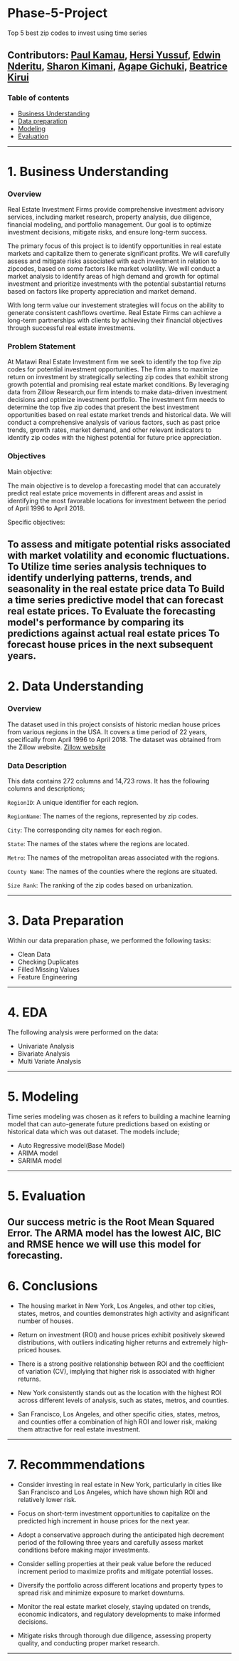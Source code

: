 # Phase-5-Project
Top 5 best zip codes to invest using time series


## Contributors: [Paul Kamau](https://github.com/kamaupaul), [Hersi Yussuf](https://github.com/HersiYussuf), [Edwin Nderitu](https://github.com/Eddie-254), [Sharon Kimani](https://github.com/Sharonkimani), [Agape Gichuki](https://github.com/Muramati), [Beatrice Kirui](https://github.com/beatrice-kirui)
### Table of contents 
- [Business Understanding](#business-understanding)
- [Data preparation](#data-preparation)
- [Modeling](#modeling)
- [Evaluation](#evaluations)

---

# 1. Business Understanding
### Overview
Real Estate Investment Firms provide comprehensive investment advisory services, including market research, property analysis, due diligence, financial modeling, and portfolio management. Our goal is to optimize investment decisions, mitigate risks, and ensure long-term success.

The primary focus of this project is to identify opportunities in real estate markets and capitalize them to generate significant profits. We will carefully assess and mitigate risks associated with each investment in relation to zipcodes, based on some factors like market volatility. We will conduct a market analysis to identify areas of high demand and growth for optimal investment and prioritize investments with the potential substantial returns based on factors like property appreciation and market demand.

With long term value our investement strategies will focus on the ability to generate consistent cashflows overtime. Real Estate Firms can achieve a long-term partnerships with clients by achieving their financial objectives through successful real estate investments.

### Problem Statement

At Matawi Real Estate Investment firm we seek to identify the top five zip codes for potential investment opportunities. The firm aims to maximize return on investment by strategically selecting zip codes that exhibit strong growth potential and promising real estate market conditions. By leveraging data from Zillow Research,our firm intends to make data-driven investment decisions and optimize investment portfolio.
The investment firm needs to determine the top five zip codes that present the best investment opportunities based on real estate market trends and historical data. We will conduct a comprehensive analysis of various factors, such as past price trends, growth rates, market demand, and other relevant indicators to identify zip codes with the highest potential for future price appreciation.

### Objectives

Main objective:

The main objective is to develop a forecasting model that can accurately predict real estate price movements in different areas and assist in identifying the most favorable locations for investment between the period of April 1996 to April 2018.

Specific objectives:

To assess and mitigate potential risks associated with market volatility and economic fluctuations.
To Utilize time series analysis techniques to identify underlying patterns, trends, and seasonality in the real estate price data
To Build a time series predictive model that can forecast real estate prices.
To Evaluate the forecasting model's performance by comparing its predictions against actual real estate prices
To forecast house prices in the next subsequent years.
------

# 2. Data Understanding

### Overview
The dataset used in this project consists of historic median house prices from various regions in the USA. It covers a time period of 22 years, specifically from April 1996 to April 2018. The dataset was obtained from the Zillow website. [Zillow website](https://github.com/learn-co-curriculum/dsc-phase-4-choosing-a-dataset/blob/main/time-series/zillow_data.csv) 

### Data Description
This data contains 272 columns and 14,723 rows. It has the following columns and descriptions;

`RegionID`: A unique identifier for each region.

`RegionName`: The names of the regions, represented by zip codes.

`City`: The corresponding city names for each region.

`State`: The names of the states where the regions are located.

`Metro`: The names of the metropolitan areas associated with the regions.

`County Name`: The names of the counties where the regions are situated.

`Size Rank`: The ranking of the zip codes based on urbanization.

------
# 3. Data Preparation
Within our data preparation phase, we performed the following tasks:
* Clean Data
* Checking Duplicates
* Filled Missing Values
* Feature Engineering 
    
------
# 4. EDA
The following analysis were performed on the data:
* Univariate Analysis
* Bivariate Analysis
* Multi Variate Analysis

------
# 5. Modeling
Time series modeling was chosen as it refers to building a machine learning model that can auto-generate future predictions based on existing or historical data which was out dataset.
The models include;
* Auto Regressive model(Base Model)
* ARIMA model
* SARIMA model

-------
# 5. Evaluation 
Our success metric is the Root Mean Squared Error. The ARMA model has the lowest AIC, BIC and RMSE hence we will use this model for forecasting.
-------

# 6. Conclusions
* The housing market in New York, Los Angeles, and other top cities, states, metros, and counties demonstrates high activity and asignificant number of houses.

* Return on investment (ROI) and house prices exhibit positively skewed distributions, with outliers indicating higher returns and extremely high-priced houses.

* There is a strong positive relationship between ROI and the coefficient of variation (CV), implying that higher risk is associated with higher returns.

* New York consistently stands out as the location with the highest ROI across different levels of analysis, such as states, metros, and counties.

* San Francisco, Los Angeles, and other specific cities, states, metros, and counties offer a combination of high ROI and lower risk, making them attractive for real estate investment.


---

# 7. Recommmendations
* Consider investing in real estate in New York, particularly in cities like San Francisco and Los Angeles, which have shown high ROI and relatively lower risk.

* Focus on short-term investment opportunities to capitalize on the predicted high increment in house prices for the next year.

* Adopt a conservative approach during the anticipated high decrement period of the following three years and carefully assess market conditions before making major investments.

* Consider selling properties at their peak value before the reduced increment period to maximize profits and mitigate potential losses.

* Diversify the portfolio across different locations and property types to spread risk and minimize exposure to market downturns.

* Monitor the real estate market closely, staying updated on trends, economic indicators, and regulatory developments to make informed decisions.

* Mitigate risks through thorough due diligence, assessing property quality, and conducting proper market research.
---
 
